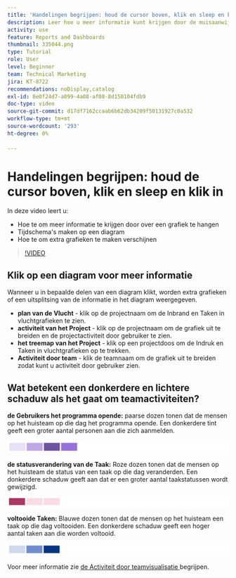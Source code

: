 ```yaml
---
title: 'Handelingen begrijpen: houd de cursor boven, klik en sleep en klik in'
description: Leer hoe u meer informatie kunt krijgen door de muisaanwijzer boven een diagram te houden, een tijdframe op een diagram te maken en extra grafieken te maken, allemaal in [!UICONTROL Enhanced analytics] .
activity: use
feature: Reports and Dashboards
thumbnail: 335044.png
type: Tutorial
role: User
level: Beginner
team: Technical Marketing
jira: KT-8722
recommendations: noDisplay,catalog
exl-id: 8e0f24d7-a099-4a08-af08-8d150104fdb9
doc-type: video
source-git-commit: d17df7162ccaab6b62db34209f50131927c0a532
workflow-type: tm+mt
source-wordcount: '293'
ht-degree: 0%

---
```


# Handelingen begrijpen: houd de cursor boven, klik en sleep en klik in

In deze video leert u:

* Hoe te om meer informatie te krijgen door over een grafiek te hangen
* Tijdschema&#39;s maken op een diagram
* Hoe te om extra grafieken te maken verschijnen

>[!VIDEO](https://video.tv.adobe.com/v/3438571/?quality=12&learn=on&enablevpops&captions=dut)

## Klik op een diagram voor meer informatie

Wanneer u in bepaalde delen van een diagram klikt, worden extra grafieken of een uitsplitsing van de informatie in het diagram weergegeven.

* **plan van de Vlucht** - klik op de projectnaam om de Inbrand en Taken in vluchtgrafieken te zien.
* **activiteit van het Project** - klik op de projectnaam om de grafiek uit te breiden en de projectactiviteit door gebruiker te zien.
* **het treemap van het Project** - klik op een projectdoos om de Indruk en Taken in vluchtgrafieken op te trekken.
* **Activiteit door team** - klik de teamnaam om de grafiek uit te breiden zodat kunt u activiteit door gebruiker zien.

## Wat betekent een donkerdere en lichtere schaduw als het gaat om teamactiviteiten?

**de Gebruikers het programma opende:** paarse dozen tonen dat de mensen op het huisteam op die dag het programma opende. Een donkerdere tint geeft een groter aantal personen aan die zich aanmelden.

![ een beeld van paarse gearceerde dozen ](assets/purple-shaded-boxes.png)

**de statusverandering van de Taak:** Roze dozen tonen dat de mensen op het huisteam de status van een taak op die dag veranderden. Een donkerdere schaduw geeft aan dat er een groter aantal taakstatussen wordt gewijzigd.

![ een beeld van roze gearceerde dozen ](assets/pink-shaded-boxes.png)

**voltooide Taken:** Blauwe dozen tonen dat de mensen op het huisteam een taak op die dag voltooiden. Een donkerdere schaduw geeft een hoger aantal taken aan die worden voltooid.

![ een beeld van blauwe gearceerde dozen ](assets/blue-shaded-boxes.png)

Voor meer informatie zie [ de Activiteit door teamvisualisatie ](https://experienceleague.adobe.com/docs/workfront/using/reporting/enhanced-analytics/activity-by-team-overview.html?lang=nl-NL) begrijpen.
